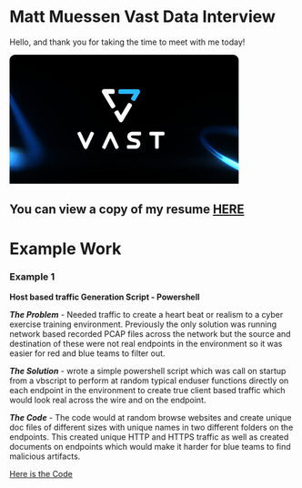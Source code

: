 
# Matt Muessen Vast Data Interview

Hello, and thank you for taking the time to meet with me today!

![VastLogo](https://github.com/MMuessen/VastData_Interview/blob/main/deepLearning.png?raw=true)

## You can view a copy of my resume [HERE](https://github.com/MMuessen/VastData_Interview/blob/main/MattMuessenResumeApril2023.pdf)

# Example Work

### Example 1
**Host based traffic Generation Script - Powershell**

***The Problem*** - Needed traffic to create a heart beat or realism to a cyber exercise training environment.  Previously the only solution was running network based recorded PCAP files across the network but the source and destination of these were not real endpoints in the environment so it was easier for red and blue teams to filter out.

***The Solution*** - wrote a simple powershell script which was call on startup from a vbscript to perform at random typical enduser functions directly on each endpoint in the environment to create true client based traffic which would look real across the wire and on the endpoint.

***The Code*** - The code would at random browse websites and create unique doc files of different sizes with unique names in two different folders on the endpoints.  This created unique HTTP and HTTPS traffic as well as created documents on endpoints which would make it harder for blue teams to find malicious artifacts.  

[Here is the Code](https://github.com/MMuessen/VastData_Interview/blob/main/traffic.ps1)
